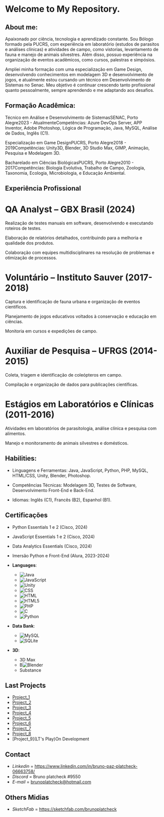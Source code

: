 # Welcome to My Repository.




## About me:




Apaixonado por ciência, tecnologia e aprendizado constante. Sou Bólogo formado pela PUCRS, com experiência em laboratório (estudos de parasitos e análises clínicas) e atividades de campo, como vistorias, levantamento de fauna e manejo de animais silvestres. Além disso, possuo experiência na organização de eventos acadêmicos, como cursos, palestras e simpósios.

Ampliei minha formação com uma especialização em Game Design, desenvolvendo conhecimentos em modelagem 3D e desenvolvimento de jogos, e atualmente estou cursando um técnico em Desenvolvimento de Sistemas no Senac. Meu objetivo é continuar crescendo tanto profissional quanto pessoalmente, sempre aprendendo e me adaptando aos desafios.

## Formação Acadêmica:

Técnico em Análise e Desenvolvimento de SistemasSENAC, Porto Alegre2023 - AtualmenteCompetências: Azure DevOps Server, APP Inventor, Adobe Photoshop, Lógica de Programação, Java, MySQL, Análise de Dados, Inglês (C1).

Especialização em Game DesignPUCRS, Porto Alegre2018 - 2019Competências: Unity3D, Blender, 3D Studio Max, GIMP, Animação, Pesquisa e Modelagem 3D.

Bacharelado em Ciências BiológicasPUCRS, Porto Alegre2010 - 2017Competências: Biologia Evolutiva, Trabalho de Campo, Zoologia, Taxonomia, Ecologia, Microbiologia, e Educação Ambiental.

## Experiência Profissional

# QA Analyst – GBX Brasil (2024)

Realização de testes manuais em software, desenvolvendo e executando roteiros de testes.

Elaboração de relatórios detalhados, contribuindo para a melhoria e qualidade dos produtos.

Colaboração com equipes multidisciplinares na resolução de problemas e otimização de processos.

# Voluntário – Instituto Sauver (2017-2018)

Captura e identificação de fauna urbana e organização de eventos científicos.

Planejamento de jogos educativos voltados à conservação e educação em ciências.

Monitoria em cursos e expedições de campo.

# Auxiliar de Pesquisa – UFRGS (2014-2015)

Coleta, triagem e identificação de coleópteros em campo.

Compilação e organização de dados para publicações científicas.

# Estágios em Laboratórios e Clínicas (2011-2016)

Atividades em laboratórios de parasitologia, análise clínica e pesquisa com alimentos.

Manejo e monitoramento de animais silvestres e domésticos.


## Habilities:

- Linguagens e Ferramentas: Java, JavaScript, Python, PHP, MySQL, HTML/CSS, Unity, Blender, Photoshop.

- Competências Técnicas: Modelagem 3D, Testes de Software, Desenvolvimento Front-End e Back-End.

- Idiomas: Inglês (C1), Francês (B2), Espanhol (B1).

## Certificações

- Python Essentials 1 e 2 (Cisco, 2024)

- JavaScript Essentials 1 e 2 (Cisco, 2024)

- Data Analytics Essentials (Cisco, 2024)

- Imersão Python e Front-End (Alura, 2023-2024)


- **Languages**:
    - ![Java](https://img.shields.io/badge/java-%23ED8B00.svg?style=for-the-badge&logo=openjdk&logoColor=white)
    - ![JavaScript](https://img.shields.io/badge/JavaScript-323330?style=for-the-badge&logo=javascript&logoColor=F7DF1E)
    - ![Unity](https://img.shields.io/badge/Unity-100000?style=for-the-badge&logo=unity&logoColor=white)
    - ![CSS](https://img.shields.io/badge/C%2B%2B-00599C?style=flat&logo=c%2B%2B&logoColor=white)
    - ![HTML](https://img.shields.io/badge/HTML-e34c26?style=flat&logo=html5&logoColor=white)
    - ![HTML5](https://img.shields.io/badge/HTML5-E34F26?style=flat&logo=html5&logoColor=white)
    - ![PHP](https://img.shields.io/badge/PHP-777BB4?style=flat&logo=php&logoColor=white)
    - ![C](https://img.shields.io/badge/C-A8B9CC?style=flat&logo=c&logoColor=black)
    - ![Python](https://img.shields.io/badge/Python-14354C?style=flat&logo=python&logoColor=white)
- **Data Bank**:
    - ![MySQL](https://img.shields.io/badge/MySQL-005C84?style=for-the-badge&logo=mysql&logoColor=white)
    - ![SQLite](https://img.shields.io/badge/sqlite-%2307405e.svg?style=for-the-badge&logo=sqlite&logoColor=white)
- **3D**:
    - 3D Max
    - B![Blender](https://img.shields.io/badge/blender-%23F5792A.svg?style=for-the-badge&logo=blender&logoColor=white)
    - Substance



## Last Projects




- [Project_1](Guessing_Game)
- [Project_2](EvenOdd)
- [Project_3](Monetary_Converter)
- [Project_4](Deniers_of_Fate)
- [Project_5](ProjetoIntegrador)
- [Project_6](Imersão_alura_frontend)
- [Project_7](Imersão_FullCycle)
- [Project_8](Projeto_Liverpool)
- [Project_9](LT's Play)On Development








## Contact




- _Linkedin_ = https://www.linkedin.com/in/bruno-paz-platcheck-06663758/
- _Discord_ =  Bruno platcheck #9550
- _E-mail_ = brunoplatcheck@hotmail.com




## Others Midias




- _SketchFab_ = https://sketchfab.com/brunoplatcheck
